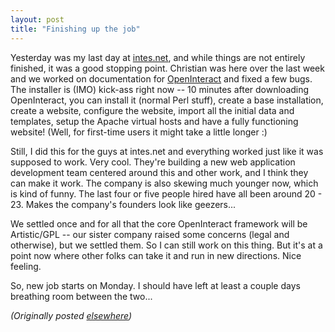 ```yaml
---
layout: post
title: "Finishing up the job"
---
```




<p>Yesterday was my last day at <a
href="http://www.intes.net/">intes.net</a>, and while things
are not entirely finished, it was a good stopping point.
Christian was here over the last week and we worked on
documentation for <a
href="http://www.advogato.org/proj/OpenInteract/">OpenInteract</a> and fixed a few
bugs. The installer is (IMO) kick-ass right now -- 10
minutes after downloading OpenInteract, you can install it
(normal Perl stuff), create a base installation, create a
website, configure the website, import all the initial data
and templates, setup the Apache virtual hosts and have a
fully functioning website! (Well, for first-time users it
might take a little longer :)

<p>Still, I did this for the guys at intes.net and
everything worked just like it was supposed to work. Very
cool. They're building a new web application development
team centered around this and other work, and I think they
can make it work. The company is also skewing much younger
now, which is kind of funny. The last four or five people
hired have all been around 20 - 23. Makes the company's
founders look like geezers...

<p>We settled once and for all that the core OpenInteract
framework will be Artistic/GPL -- our sister company raised
some concerns (legal and otherwise), but we settled them. So
I can still work on this thing. But it's at a point now
where other folks can take it and run in new directions.
Nice feeling.

<p>So, new job starts on Monday. I should have left at least
a couple days breathing room between the two...

<p><em>(Originally posted <a href="http://www.advogato.org/person/cwinters/diary.html?start=32">elsewhere</a>)</em></p>



